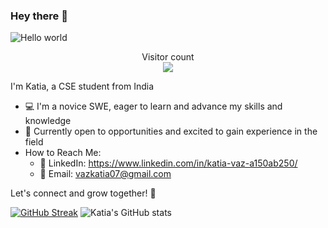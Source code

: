 ### Hey there :wave:

<img src="https://raw.githubusercontent.com/Ktaia-Emilia/Katia-Emilia/master/resources/banner.png" alt="Hello world">

<p align="center"> 
  Visitor count<br>
  <img src="https://profile-counter.glitch.me/Katia-Emilia/count.svg" />
</p>

I'm Katia, a CSE student from India

- 💻 I'm a novice SWE, eager to learn and advance my skills and knowledge
- 🌟 Currently open to opportunities and excited to gain experience in the field
- How to Reach Me:
	- 📎 LinkedIn: https://www.linkedin.com/in/katia-vaz-a150ab250/
	- 📧 Email: vazkatia07@gmail.com
   
Let's connect and grow together! 🚀

[![GitHub Streak](https://streak-stats.demolab.com?user=Katia-Emilia&theme=github-dark&hide_border=true)](https://git.io/streak-stats)
![Katia's GitHub stats](https://github-readme-stats.vercel.app/api?username=Katia-Emilia&show_icons=true&theme=dark&hide_border=true)



